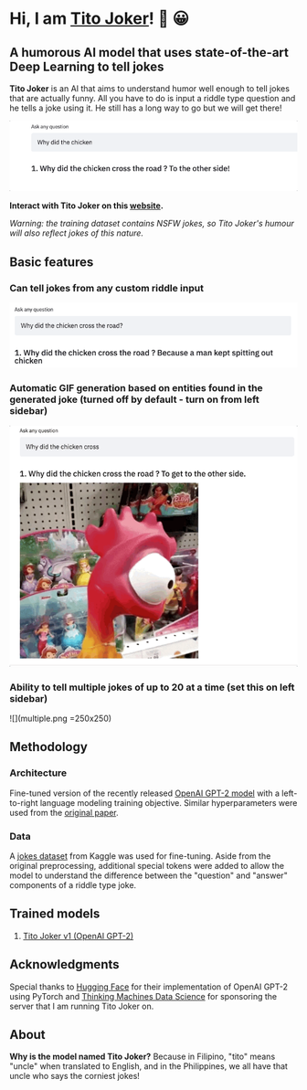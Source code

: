# Hi, I am [Tito Joker](http://streamlit.thinkingmachin.es:8080/)! :wave: :grinning:
## A humorous AI model that uses state-of-the-art Deep Learning to tell jokes

**Tito Joker** is an AI that aims to understand humor well enough to tell jokes that are actually funny. All you have to do is input a riddle type question and he tells a joke using it. He still has a long way to go but we will get there!

![](typing.gif)

**Interact with Tito Joker on this [website](http://streamlit.thinkingmachin.es:8080/).**

*Warning: the training dataset contains NSFW jokes, so Tito Joker's humour will also reflect jokes of this nature.*

## Basic features

### **Can tell jokes** from any custom riddle input

![](main.gif)

### **Automatic GIF generation** based on entities found in the generated joke (turned off by default - turn on from left sidebar)

![](gif_generator.gif)

### **Ability to tell multiple jokes** of up to 20 at a time (set this on left sidebar)

![](multiple.png =250x250)

## Methodology

### Architecture
Fine-tuned version of the recently released [OpenAI GPT-2 model](https://openai.com/blog/gpt-2-1-5b-release/) with a left-to-right language modeling training objective. Similar hyperparameters were used from the [original paper](https://d4mucfpksywv.cloudfront.net/better-language-models/language_models_are_unsupervised_multitask_learners.pdf).

### Data
A [jokes dataset](https://www.kaggle.com/abhinavmoudgil95/short-jokes) from Kaggle was used for fine-tuning. Aside from the original preprocessing, additional special tokens were added to allow the model to understand the difference between the "question" and "answer" components of a riddle type joke.

## Trained models
1. [Tito Joker v1 (OpenAI GPT-2)](https://storage.googleapis.com/joke-generator-model1/model1.zip)

## Acknowledgments

Special thanks to [Hugging Face](https://huggingface.co/) for their implementation of OpenAI GPT-2 using PyTorch and [Thinking Machines Data Science](https://thinkingmachin.es/) for sponsoring the server that I am running Tito Joker on.

## About

**Why is the model named Tito Joker?** Because in Filipino, "tito" means "uncle" when translated to English, and in the Philippines, we all have that uncle who says the corniest jokes!
